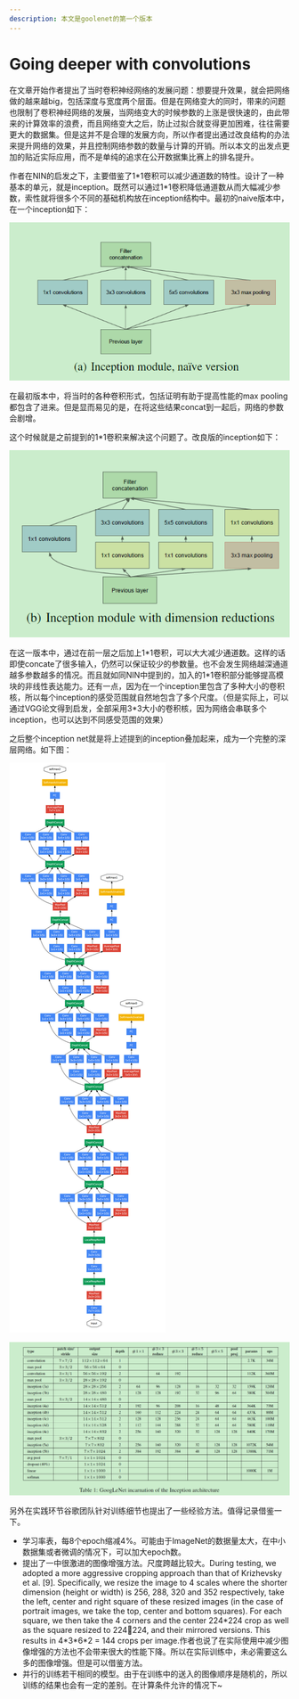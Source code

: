 ```yaml
---
description: 本文是goolenet的第一个版本
---
```


# Going deeper with convolutions

在文章开始作者提出了当时卷积神经网络的发展问题：想要提升效果，就会把网络做的越来越big，包括深度与宽度两个层面。但是在网络变大的同时，带来的问题也限制了卷积神经网络的发展，当网络变大的时候参数的上涨是很快速的，由此带来的计算效率的浪费，而且网络变大之后，防止过拟合就变得更加困难，往往需要更大的数据集。但是这并不是合理的发展方向，所以作者提出通过改良结构的办法来提升网络的效果，并且控制网络参数的数量与计算的开销。所以本文的出发点更加的贴近实际应用，而不是单纯的追求在公开数据集比赛上的排名提升。

作者在NIN的启发之下，主要借鉴了1\*1卷积可以减少通道数的特性。设计了一种基本的单元，就是inception。既然可以通过1\*1卷积降低通道数从而大幅减少参数，索性就将很多个不同的基础机构放在inception结构中。最初的naive版本中，在一个inception如下：

![](../../.gitbook/assets/image%20%283%29.png)

在最初版本中，将当时的各种卷积形式，包括证明有助于提高性能的max pooling都包含了进来。但是显而易见的是，在将这些结果concat到一起后，网络的参数会剧增。

这个时候就是之前提到的1\*1卷积来解决这个问题了。改良版的inception如下：

![](../../.gitbook/assets/image%20%284%29.png)

在这一版本中，通过在前一层之后加上1\*1卷积，可以大大减少通道数。这样的话即使concate了很多输入，仍然可以保证较少的参数量。也不会发生网络越深通道越多参数越多的情况。而且就如同NIN中提到的，加入的1\*1卷积部分能够提高模块的非线性表达能力。还有一点，因为在一个inception里包含了多种大小的卷积核，所以每个inception的感受范围就自然地包含了多个尺度。（但是实际上，可以通过VGG论文得到启发，全部采用3\*3大小的卷积核，因为网络会串联多个inception，也可以达到不同感受范围的效果）

之后整个inception net就是将上述提到的inception叠加起来，成为一个完整的深层网络。如下图：

![](../../.gitbook/assets/image%20%287%29.png)

![](../../.gitbook/assets/image%20%282%29.png)

另外在实践环节谷歌团队针对训练细节也提出了一些经验方法。值得记录借鉴一下。

* 学习率表，每8个epoch缩减4%。可能由于ImageNet的数据量太大，在中小数据集或者微调的情况下，可以加大epoch数。
* 提出了一中很激进的图像增强方法。尺度跨越比较大。During testing, we adopted a more aggressive cropping approach than that of Krizhevsky et al. \[9\]. Specifically, we resize the image to 4 scales where the shorter dimension \(height or width\) is 256, 288, 320 and 352 respectively, take the left, center and right square of these resized images \(in the case of portrait images, we take the top, center and bottom squares\). For each square, we then take the 4 corners and the center 224\*224 crop as well as the square resized to 224224, and their mirrored versions. This results in 4\*3\*6\*2 = 144 crops per image.作者也说了在实际使用中减少图像增强的方法也不会带来很大的性能下降。所以在实际训练中，未必需要这么多的图像增强。但是可以借鉴方法。
* 并行的训练若干相同的模型。由于在训练中的送入的图像顺序是随机的，所以训练的结果也会有一定的差别。在计算条件允许的情况下~

